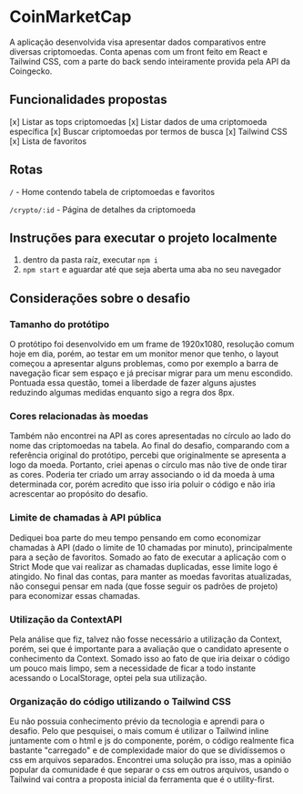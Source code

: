 # CoinMarketCap
A aplicação desenvolvida visa apresentar dados comparativos entre diversas criptomoedas. Conta apenas com um front feito em React e Tailwind CSS, com a parte do back sendo inteiramente provida pela API da Coingecko.

## Funcionalidades propostas
[x] Listar as tops criptomoedas
[x] Listar dados de uma criptomoeda específica
[x] Buscar criptomoedas por termos de busca
[x] Tailwind CSS
[x] Lista de favoritos

## Rotas
`/` - Home contendo tabela de criptomoedas e favoritos

`/crypto/:id` - Página de detalhes da criptomoeda

## Instruções para executar o projeto localmente
1. dentro da pasta raíz, executar `npm i`
2. `npm start` e aguardar até que seja aberta uma aba no seu navegador

## Considerações sobre o desafio

### Tamanho do protótipo
O protótipo foi desenvolvido em um frame de 1920x1080, resolução comum hoje em dia, porém, ao testar em um monitor menor que tenho, o layout começou a apresentar alguns problemas, como por exemplo a barra de navegação ficar sem espaço e já precisar migrar para um menu escondido. Pontuada essa questão, tomei a liberdade de fazer alguns ajustes reduzindo algumas medidas enquanto sigo a regra dos 8px.

### Cores relacionadas às moedas
Também não encontrei na API as cores apresentadas no círculo ao lado do nome das criptomoedas na tabela. Ao final do desafio, comparando com a referência original do protótipo, percebi que originalmente se apresenta a logo da moeda. Portanto, criei apenas o círculo mas não tive de onde tirar as cores. Poderia ter criado um array associando o id da moeda à uma determinada cor, porém acredito que isso iria poluir o código e não iria acrescentar ao propósito do desafio.

### Limite de chamadas à API pública
Dediquei boa parte do meu tempo pensando em como economizar chamadas à API (dado o limite de 10 chamadas por minuto), principalmente para a seção de favoritos. Somado ao fato de executar a aplicação com o Strict Mode que vai realizar as chamadas duplicadas, esse limite logo é atingido. No final das contas, para manter as moedas favoritas atualizadas, não consegui pensar em nada (que fosse seguir os padrões de projeto) para economizar essas chamadas.

### Utilização da ContextAPI
Pela análise que fiz, talvez não fosse necessário a utilização da Context, porém, sei que é importante para a avaliação que o candidato apresente o conhecimento da Context. Somado isso ao fato de que iria deixar o código um pouco mais limpo, sem a necessidade de ficar a todo instante acessando o LocalStorage, optei pela sua utilização.

### Organização do código utilizando o Tailwind CSS
Eu não possuia conhecimento prévio da tecnologia e aprendi para o desafio. Pelo que pesquisei, o mais comum é utilizar o Tailwind inline juntamente com o html e js do componente, porém, o código realmente fica bastante "carregado" e de complexidade maior do que se dividíssemos o css em arquivos separados. Encontrei uma solução pra isso, mas a opinião popular da comunidade é que separar o css em outros arquivos, usando o Tailwind vai contra a proposta inicial da ferramenta que é o utility-first.
